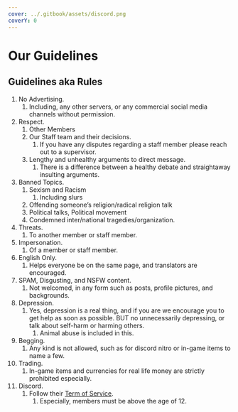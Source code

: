 ```yaml
---
cover: ../.gitbook/assets/discord.png
coverY: 0
---
```


# Our Guidelines

## Guidelines aka Rules

1. No Advertising.
   1. &#x20;Including, any other servers, or any commercial social media channels without permission.
2. Respect.
   1. Other Members
   2. Our Staff team and their decisions.&#x20;
      1. If you have any disputes regarding a staff member please reach out to a supervisor.
   3. Lengthy and unhealthy arguments to direct message.
      1. There is a difference between a healthy debate and straightaway insulting arguments.
3. Banned Topics.
   1. Sexism and Racism
      1. Including slurs
   2. Offending someone’s religion/radical religion talk
   3. Political talks, Political movement
   4. Condemned inter/national tragedies/organization.
4. Threats.
   1. To another member or staff member.
5. Impersonation.
   1. Of a member or staff member.
6. English Only.
   1. Helps everyone be on the same page, and translators are encouraged.
7. SPAM, Disgusting, and NSFW content.
   1. Not welcomed, in any form such as posts, profile pictures, and backgrounds.
8. Depression.
   1. Yes, depression is a real thing, and if you are we encourage you to get help as soon as possible. BUT no unnecessarily depressing, or talk about self-harm or harming others.&#x20;
      1. Animal abuse is included in this.
9. Begging.
   1. &#x20;Any kind is not allowed, such as for discord nitro or in-game items to name a few.
10. Trading.
    1. &#x20;In-game items and currencies for real life money are strictly prohibited especially.
11. Discord.
    1. Follow their [Term of Service](https://discord.com/terms).
       1. &#x20;Especially, members must be above the age of 12.
